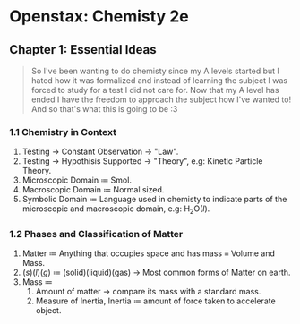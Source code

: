 # Openstax: Chemisty 2e

## Chapter 1: Essential Ideas

> So I've been wanting to do chemisty since my A levels started but I hated how it was formalized and instead of learning the subject I was forced to study for a test I did not care for. Now that my A level has ended I have the freedom to approach the subject how I've wanted to! And so that's what this is going to be :3

### 1.1 Chemistry in Context

1. Testing $\to$ Constant Observation $\to$ "Law".
2. Testing $\to$ Hypothisis Supported $\to$ "Theory", e.g: Kinetic Particle Theory.
3. Microscopic Domain $\coloneqq$ Smol.
4. Macroscopic Domain $\coloneqq$ Normal sized.
5. Symbolic Domain $\coloneqq$ Language used in chemisty to indicate parts of the microscopic and macroscopic domain, e.g: H$_{2}$O($l$).

### 1.2 Phases and Classification of Matter

1. Matter $\coloneqq$ Anything that occupies space and has mass $\equiv$ Volume and Mass.
2. ($s$)($l$)($g$) $\coloneqq$ (solid)(liquid)(gas) $\to$ Most common forms of Matter on earth.
3. Mass $\coloneqq$
   1. Amount of matter $\to$ compare its mass with a standard mass.
   2. Measure of Inertia, Inertia $\coloneqq$ amount of force taken to accelerate object.
